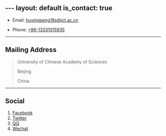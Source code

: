 ﻿﻿﻿﻿﻿﻿﻿﻿﻿﻿---layout: defaultis_contact: true---* Email: [huyingpeng18s@ict.ac.cn](mailto:huyingpeng18s@ict.ac.cnhuyingpeng18s@ict.ac.cn)* Phone: [+86-13331015935](tel:+86-13331015935)---## Mailing Address> University of Chinese Academy of Sciences>> Beijing>>China---## Social1. [Facebook](https://www.facebook.com/profile.php?id=100010435874511)2. [Twitter](https://twitter.com/a782832949)3. [QQ](782832949)4. [Wechat](qq782832949)